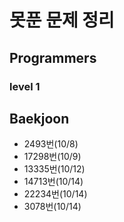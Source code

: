 # 못푼 문제 정리

## Programmers
### level 1

## Baekjoon
- 2493번(10/8)
- 17298번(10/9)
- 13335번(10/12)
- 14713번(10/14)
- 22234번(10/14)
- 3078번(10/14)
